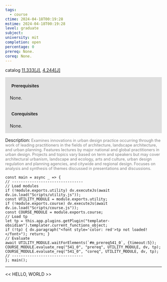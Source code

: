 ```yaml
---
tags:
  - course
ctime: 2024-04-18T00:19:28
mstime: 2024-04-18T00:19:28
level: graduate
subject: 
university: mit
completion: open
percentage: 0
prereq: None.
coreq: None.
---
```


catalog [11.333[J]](http://student.mit.edu/catalog/m11c.html#11.333), [4.244[J]](http://student.mit.edu/catalog/m4b.html#4.244)

<span style="display: block; padding: 15px; background-color: rgb(100, 100, 100, 0.2);"><font id="m_prereq541_0" style="display: block; font-family: Arial, sans-serif; font-weight: bold; padding: 5px">Prerequisites</font><br><span id="prereq541_0">None.</span></span>
<span style="display: block; padding: 15px; background-color: rgb(100, 100, 100, 0.2);"><font id="m_coreq541_0" style="display: block; font-family: Arial, sans-serif; font-weight: bold; padding: 5px">Corequisites</font><br><span id="coreq541_0">None.</span></span>

<font style="">Description:</font>
<font style="color: grey; font-size: 0.8rem;">Examines innovations in urban design practice occurring through the work of leading practitioners in the fields of architecture, landscape architecture, and urban planning. Features lectures by major national and global practitioners in urban design. Projects and topics vary based on term and speakers but may cover architectural urbanism, landscape and ecology, arts and culture, urban design regulation and planning agencies, and citywide and regional design. Focuses on analysis and synthesis of themes discussed in presentations and discussions.</font>

```dataviewjs
const main = async _ => {
// --------------------------------
// Load modules
if (!module.exports.utility) dv.executeJs(await dv.io.load("Scripts/utility.js"));
const UTILITY_MODULE = module.exports.utility;
if (!module.exports.course) dv.executeJs(await dv.io.load("Scripts/course.js"));
const COURSE_MODULE = module.exports.course;
// Load tp
let tp = this.app.plugins.getPlugin("templater-obsidian").templater.current_functions_object;
if (!tp) { dv.paragraph("<font style='color: red'>tp not loaded!</font>"); return; }
// Evaluate
await UTILITY_MODULE.waitForElements(`#m_prereq541_0`, {timeout:5});
COURSE_MODULE.evaluate_req("541_0", "prereq", UTILITY_MODULE, dv, tp);
COURSE_MODULE.evaluate_req("541_0", "coreq", UTILITY_MODULE, dv, tp);
// --------------------------------
}; main();
```

---

<< HELLO, WORLD >>
